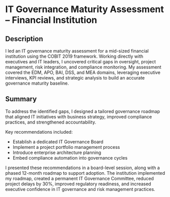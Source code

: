 <h1>IT Governance Maturity Assessment – Financial Institution</h1>

<h2>Description</h2>

I led an IT governance maturity assessment for a mid-sized financial institution using the COBIT 2019 framework. Working directly with executives and IT leaders, I uncovered critical gaps in oversight, project management, risk integration, and compliance monitoring. My assessment covered the EDM, APO, BAI, DSS, and MEA domains, leveraging executive interviews, KPI reviews, and strategic analysis to build an accurate governance maturity baseline.

<h2>Summary</h2>

To address the identified gaps, I designed a tailored governance roadmap that aligned IT initiatives with business strategy, improved compliance practices, and strengthened accountability.

 Key recommendations included:

- Establish a dedicated IT Governance Board
- Implement a project portfolio management process
- Introduce enterprise architecture planning
- Embed compliance automation into governance cycles

I presented these recommendations in a board-level session, along with a phased 12-month roadmap to support adoption. The institution implemented my roadmap, created a permanent IT Governance Committee, reduced project delays by 30%, improved regulatory readiness, and increased executive confidence in IT governance and risk management practices.





<!--
 ```diff
- text in red
+ text in green
! text in orange
# text in gray
@@ text in purple (and bold)@@
```
--!>
